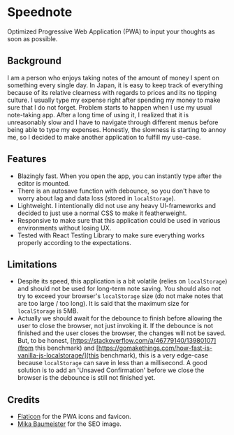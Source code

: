 # Speednote

Optimized Progressive Web Application (PWA) to input your thoughts as soon as possible.

## Background

I am a person who enjoys taking notes of the amount of money I spent on something every single day. In Japan, it is easy to keep track of everything because of its relative clearness with regards to prices and its no tipping culture. I usually type my expense right after spending my money to make sure that I do not forget. Problem starts to happen when I use my usual note-taking app. After a long time of using it, I realized that it is unreasonably slow and I have to navigate through different menus before being able to type my expenses. Honestly, the slowness is starting to annoy me, so I decided to make another application to fulfill my use-case.

## Features

- Blazingly fast. When you open the app, you can instantly type after the editor is mounted.
- There is an autosave function with debounce, so you don't have to worry about lag and data loss (stored in `localStorage`).
- Lightweight. I intentionally did not use any heavy UI-frameworks and decided to just use a normal CSS to make it featherweight.
- Responsive to make sure that this application could be used in various environments without losing UX.
- Tested with React Testing Library to make sure everything works properly according to the expectations.

## Limitations

- Despite its speed, this application is a bit volatile (relies on `localStorage`) and should not be used for long-term note saving. You should also not try to exceed your browser's `localStorage` size (do not make notes that are too large / too long). It is said that the maximum size for `localStorage` is 5MB.
- Actually we should await for the debounce to finish before allowing the user to close the browser, not just invoking it. If the debounce is not finished and the user closes the browser, the changes will not be saved. But, to be honest, [https://stackoverflow.com/a/46779140/13980107](from this benchmark) and [https://gomakethings.com/how-fast-is-vanilla-js-localstorage/](this benchmark), this is a very edge-case because `localStorage` can save in less than a millisecond. A good solution is to add an 'Unsaved Confirmation' before we close the browser is the debounce is still not finished yet.

## Credits

- [Flaticon](https://www.flaticon.com/free-icons/sticky-notes) for the PWA icons and favicon.
- [Mika Baumeister](https://unsplash.com/photos/LaqL8nxiacc) for the SEO image.
